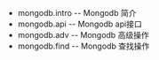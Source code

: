 - mongodb.intro -- Mongodb 简介
- mongodb.api -- Mongodb api接口
- mongodb.adv -- Mongodb 高级操作
- mongodb.find -- Mongodb 查找操作
